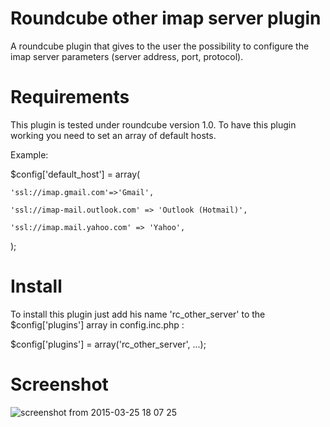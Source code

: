 # Roundcube other imap server plugin
A roundcube plugin that gives to the user the possibility to configure the imap server parameters (server address, port, protocol).

# Requirements
This plugin is tested under roundcube version 1.0. To have this plugin working you need to set an array of default hosts.

Example:

$config['default_host'] = array(

	'ssl://imap.gmail.com'=>'Gmail',
	
	'ssl://imap-mail.outlook.com' => 'Outlook (Hotmail)',
	
	'ssl://imap.mail.yahoo.com' => 'Yahoo',
);

# Install
To install this plugin just add his name 'rc_other_server' to the $config['plugins'] array in config.inc.php :

$config['plugins'] = array('rc_other_server', ...);



# Screenshot

![screenshot from 2015-03-25 18 07 25](https://cloud.githubusercontent.com/assets/5892853/6830417/0575f5ea-d2f0-11e4-9579-0473c8567224.png)
